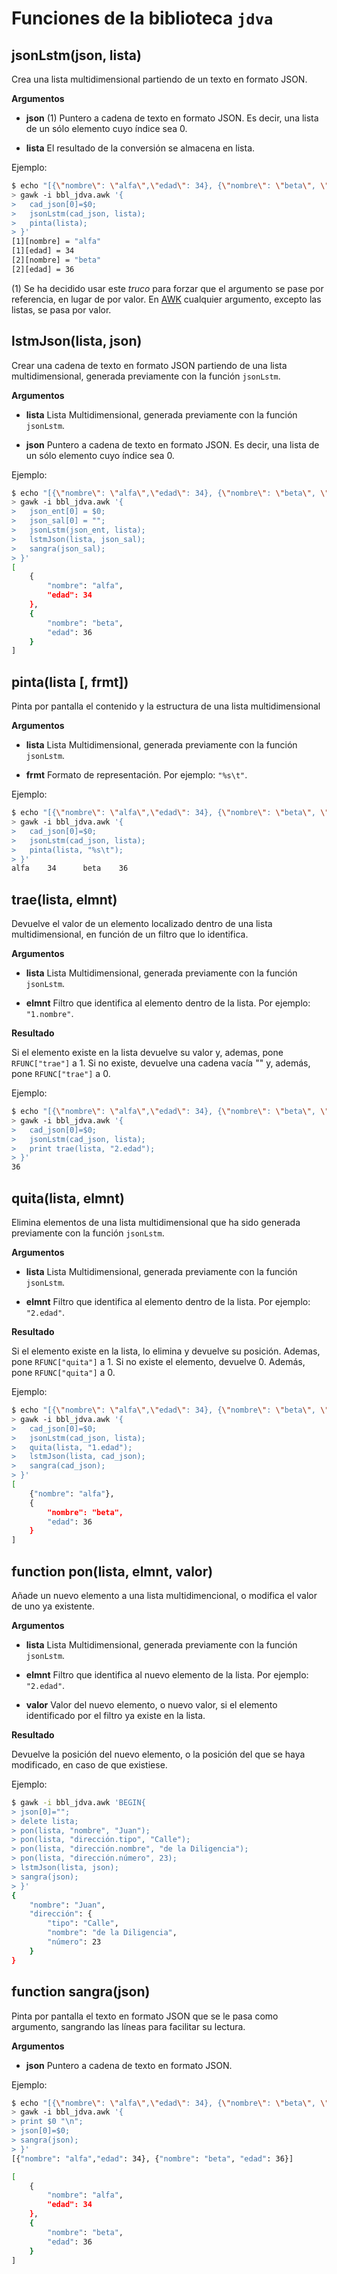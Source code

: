 # Funciones de la biblioteca `jdva`

## jsonLstm(json, lista)

Crea una lista multidimensional partiendo de un texto en formato JSON.

**Argumentos**

* **json** (1) Puntero a cadena de texto en formato JSON. Es decir, una lista de un sólo elemento cuyo índice sea 0.

* **lista** El resultado de la conversión se almacena en lista.

Ejemplo:

```bash
$ echo "[{\"nombre\": \"alfa\",\"edad\": 34}, {\"nombre\": \"beta\", \"edad\": 36}]" |
> gawk -i bbl_jdva.awk '{
>   cad_json[0]=$0;
>   jsonLstm(cad_json, lista);
>   pinta(lista);
> }'
[1][nombre] = "alfa"
[1][edad] = 34
[2][nombre] = "beta"
[2][edad] = 36
```

(1) Se ha decidido usar este _truco_ para forzar que el argumento se pase por referencia, en lugar de por valor. En [AWK](https://www.gnu.org/software/gawk/manual/gawk.html) cualquier argumento, excepto las listas, se pasa por valor. 

## lstmJson(lista, json)

Crear una cadena de texto en formato JSON partiendo de una lista multidimensional, generada previamente con la función `jsonLstm`.

**Argumentos**

* **lista** Lista Multidimensional, generada previamente con la función `jsonLstm`.

* **json** Puntero a cadena de texto en formato JSON. Es decir, una lista de un sólo elemento cuyo índice sea 0.

Ejemplo:

```bash
$ echo "[{\"nombre\": \"alfa\",\"edad\": 34}, {\"nombre\": \"beta\", \"edad\": 36}]" |
> gawk -i bbl_jdva.awk '{
>   json_ent[0] = $0;
>   json_sal[0] = "";
>   jsonLstm(json_ent, lista);
>   lstmJson(lista, json_sal);
>   sangra(json_sal);
> }'
[
    {
        "nombre": "alfa",
        "edad": 34
    },
    {
        "nombre": "beta",
        "edad": 36
    }
]
```

## pinta(lista [, frmt])

Pinta por pantalla el contenido y la estructura de una lista multidimensional

**Argumentos**

* **lista** Lista Multidimensional, generada previamente con la función `jsonLstm`.

* **frmt**  Formato de representación. Por ejemplo: `"%s\t"`.

Ejemplo:

```bash
$ echo "[{\"nombre\": \"alfa\",\"edad\": 34}, {\"nombre\": \"beta\", \"edad\": 36}]" |
> gawk -i bbl_jdva.awk '{
>   cad_json[0]=$0;
>   jsonLstm(cad_json, lista);
>   pinta(lista, "%s\t");
> }'
alfa    34      beta    36
```

## trae(lista, elmnt)

Devuelve el valor de un elemento localizado dentro de una lista multidimensional, en función de un filtro que lo identifica.

**Argumentos**

* **lista** Lista Multidimensional, generada previamente con la función `jsonLstm`.

* **elmnt** Filtro que identifica al elemento dentro de la lista. Por ejemplo: `"1.nombre"`.

**Resultado**

Si el elemento existe en la lista devuelve su valor y, ademas, pone `RFUNC["trae"]` a 1. Si no existe, devuelve una cadena vacía "" y, además, pone `RFUNC["trae"]` a 0.

Ejemplo:

```bash
$ echo "[{\"nombre\": \"alfa\",\"edad\": 34}, {\"nombre\": \"beta\", \"edad\": 36}]" |
> gawk -i bbl_jdva.awk '{
>   cad_json[0]=$0;
>   jsonLstm(cad_json, lista);
>   print trae(lista, "2.edad");
> }'
36
```

## quita(lista, elmnt)

Elimina elementos de una lista multidimensional que ha sido generada previamente con la función `jsonLstm`.

**Argumentos**

* **lista** Lista Multidimensional, generada previamente con la función `jsonLstm`.

* **elmnt** Filtro que identifica al elemento dentro de la lista. Por ejemplo: `"2.edad"`.

**Resultado**

Si el elemento existe en la lista, lo elimina y devuelve su posición. Ademas, pone `RFUNC["quita"]` a 1. Si no existe el elemento, devuelve 0. Además, pone `RFUNC["quita"]` a 0.

Ejemplo:

```bash
$ echo "[{\"nombre\": \"alfa\",\"edad\": 34}, {\"nombre\": \"beta\", \"edad\": 36}]" |
> gawk -i bbl_jdva.awk '{
>   cad_json[0]=$0;
>   jsonLstm(cad_json, lista);
>   quita(lista, "1.edad");
>   lstmJson(lista, cad_json);
>   sangra(cad_json);
> }'
[
    {"nombre": "alfa"},
    {
        "nombre": "beta",
        "edad": 36
    }
]
```

## function pon(lista, elmnt, valor)

Añade un nuevo elemento a una lista multidimencional, o modifica el valor de uno ya existente.

**Argumentos**

* **lista** Lista Multidimensional, generada previamente con la función `jsonLstm`.

* **elmnt** Filtro que identifica al nuevo elemento de la lista. Por ejemplo: `"2.edad"`.

* **valor** Valor del nuevo elemento, o nuevo valor, si el elemento identificado por el filtro ya existe en la lista.

**Resultado**

Devuelve la posición del nuevo elemento, o la posición del que se haya modificado, en caso de que existiese.

Ejemplo:

```bash
$ gawk -i bbl_jdva.awk 'BEGIN{
> json[0]="";
> delete lista;
> pon(lista, "nombre", "Juan");
> pon(lista, "dirección.tipo", "Calle");
> pon(lista, "dirección.nombre", "de la Diligencia");
> pon(lista, "dirección.número", 23);
> lstmJson(lista, json);
> sangra(json);
> }'
{
    "nombre": "Juan",
    "dirección": {
        "tipo": "Calle",
        "nombre": "de la Diligencia",
        "número": 23
    }
}
```

## function sangra(json)

Pinta por pantalla el texto en formato JSON que se le pasa como argumento, sangrando las líneas para facilitar su lectura.

**Argumentos**

* **json** Puntero a cadena de texto en formato JSON.

Ejemplo:

```bash
$ echo "[{\"nombre\": \"alfa\",\"edad\": 34}, {\"nombre\": \"beta\", \"edad\": 36}]" |
> gawk -i bbl_jdva.awk '{
> print $0 "\n";
> json[0]=$0;
> sangra(json);
> }'
[{"nombre": "alfa","edad": 34}, {"nombre": "beta", "edad": 36}]

[
    {
        "nombre": "alfa",
        "edad": 34
    },
    {
        "nombre": "beta",
        "edad": 36
    }
]
```